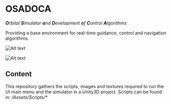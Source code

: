 # OSADOCA
***O**rbital **S**imulator **a**nd **D**evelopment **o**f **C**ontrol **A**lgorithms*

Providing a base environment for real-time guidance, control and navigation algorithms.

![Alt text](https://github.com/yves-marieRaiffaud/OSADOCA/blob/master/Assets/imgs/Orbit_SetUp_MainMenu.png "Main menu: orbit set-up panel")

![Alt text](https://github.com/yves-marieRaiffaud/OSADOCA/blob/master/Assets/imgs/Simulator_Preview.png "Simulator preview")

## Content
This repository gathers the scripts, images and textures required to run the UI main menu and the simulator in a Unity3D project. Scripts can be found in: */Assets/Scripts/**
